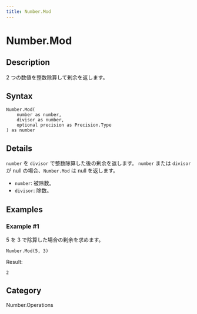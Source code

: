 ```yaml
---
title: Number.Mod
---
```


# Number.Mod


## Description

2 つの数値を整数除算して剰余を返します。


## Syntax

```powerquery
Number.Mod(
    number as number,
    divisor as number,
    optional precision as Precision.Type
) as number
```


## Details

<code>number</code> を <code>divisor</code> で整数除算した後の剰余を返します。    <code>number</code> または <code>divisor</code> が null の場合、<code>Number.Mod</code> は null を返します。      <ul>        <li><code>number</code>: 被除数。</li>        <li><code>divisor</code>: 除数。</li>      </ul>


## Examples

### Example #1 
5 を 3 で除算した場合の剰余を求めます。
```powerquery
Number.Mod(5, 3)
```

Result: 
```powerquery
2
```




## Category
Number.Operations
